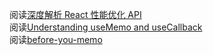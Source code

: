 阅读[深度解析 React 性能优化 API](https://zhuanlan.zhihu.com/p/591808545)  
阅读[Understanding useMemo and useCallback](https://www.joshwcomeau.com/react/usememo-and-usecallback/)  
阅读[before-you-memo](https://overreacted.io/before-you-memo/)
